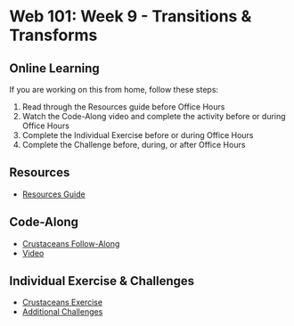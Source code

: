 # Web 101: Week 9 - Transitions & Transforms

## Online Learning
If you are working on this from home, follow these steps:

1. Read through the Resources guide before Office Hours
1. Watch the Code-Along video and complete the activity before or during Office Hours
1. Complete the Individual Exercise before or during Office Hours
1. Complete the Challenge before, during, or after Office Hours

## Resources
- [Resources Guide](Resources.md)

## Code-Along
- [Crustaceans Follow-Along](CrustaceansFollowAlong.md)
- [Video](https://www.youtube.com/watch?v=5PG8Kb9tYL8&list=PL1P_sExxi-9PSNwmays_UE8JYllVu7P7u&index=48&t=0s)

## Individual Exercise & Challenges
- [Crustaceans Exercise](CrustaceansIndividual.md)
- [Additional Challenges](AdditionalChallenges.md)